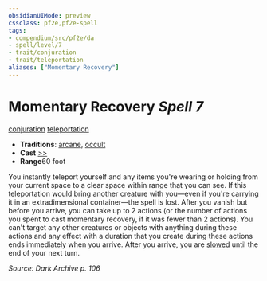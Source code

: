 ```yaml
---
obsidianUIMode: preview
cssclass: pf2e,pf2e-spell
tags:
- compendium/src/pf2e/da
- spell/level/7
- trait/conjuration
- trait/teleportation
aliases: ["Momentary Recovery"]
---
```

# Momentary Recovery *Spell 7*   
[conjuration](rules/traits/conjuration.md)  [teleportation](rules/traits/teleportation.md)  

- **Traditions**: [arcane](rules/traits/arcane.md), [occult](rules/traits/occult.md)
- **Cast** [>>](rules/core-rulebook/chapter-9-playing-the-game.md#Actions "Two-Action") 
- **Range**60 foot

You instantly teleport yourself and any items you're wearing or holding from your current space to a clear space within range that you can see. If this teleportation would bring another creature with you—even if you're carrying it in an extradimensional container—the spell is lost. After you vanish but before you arrive, you can take up to 2 actions (or the number of actions you spent to cast momentary recovery, if it was fewer than 2 actions). You can't target any other creatures or objects with anything during these actions and any effect with a duration that you create during these actions ends immediately when you arrive. After you arrive, you are [slowed](rules/conditions.md#Slowed) until the end of your next turn.

*Source: Dark Archive p. 106*